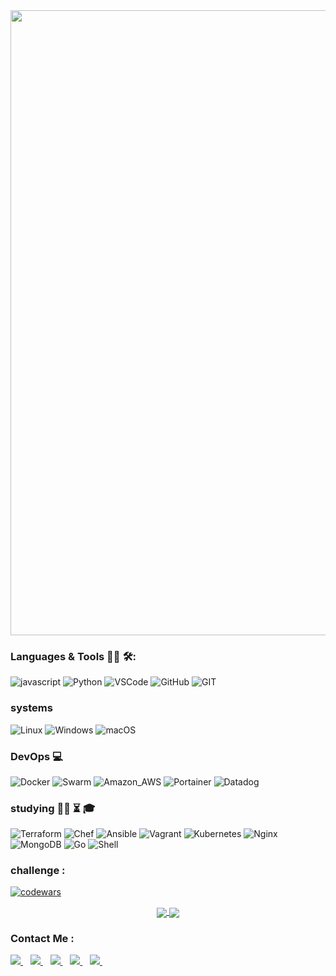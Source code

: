 <img img align="center" src="https://user-images.githubusercontent.com/72999426/212550152-1c1abc13-4f58-43c9-9ad4-3c774f3d0b80.gif" width="1000" height="" />

### Languages & Tools 👨‍💻 🛠:
![javascript](https://img.shields.io/badge/JavaScript-323330?style=for-the-badge&logo=javascript&logoColor=F7DF1E)
![Python](https://img.shields.io/badge/Python-14354C?style=for-the-badge&logo=python&logoColor=white)
![VSCode](https://img.shields.io/badge/VSCode-0078D4?style=for-the-badge&logo=visual%20studio%20code&logoColor=white)
![GitHub](https://img.shields.io/badge/GitHub-100000?style=for-the-badge&logo=github&logoColor=white)
![GIT](https://img.shields.io/badge/GIT-E44C30?style=for-the-badge&logo=git&logoColor=white)
### systems 

![Linux](https://img.shields.io/badge/Linux-E34F26?style=for-the-badge&logo=linux&logoColor=black)
![Windows](https://img.shields.io/badge/Windows-0078D6?style=for-the-badge&logo=windows&logoColor=white)
![macOS](https://img.shields.io/badge/macOS-000000.svg?style=for-the-badge&logo=macOS&logoColor=white)

### DevOps :computer:
![Docker](https://img.shields.io/badge/Docker-2CA5E0?style=for-the-badge&logo=docker&logoColor=white)
![Swarm](https://img.shields.io/badge/Swarm-FFA633.svg?style=for-the-badge&logo=Swarm&logoColor=black)
![Amazon_AWS](https://img.shields.io/badge/Amazon_AWS-232F3E?style=for-the-badge&logo=amazon-aws&logoColor=white)
![Portainer](https://img.shields.io/badge/Portainer-13BEF9.svg?style=for-the-badge&logo=Portainer&logoColor=white)
![Datadog](https://img.shields.io/badge/Datadog-632CA6.svg?style=for-the-badge&logo=Datadog&logoColor=white)

### studying :man_technologist: :hourglass_flowing_sand:	:mortar_board:

![Terraform](https://img.shields.io/badge/Terraform-7B42BC?style=for-the-badge&logo=terraform&logoColor=white)
![Chef](https://img.shields.io/badge/Chef-EF9600?style=for-the-badge&logo=chef&logoColor=white)
![Ansible](https://img.shields.io/badge/Ansible-000000?style=for-the-badge&logo=Ansible&logoColor=white)
![Vagrant](https://img.shields.io/badge/Vagrant-2966CE?style=for-the-badge&logo=vagrant&logoColor=white)
![Kubernetes](https://img.shields.io/badge/Kubernetes-326DE6?style=for-the-badge&logo=kubernetes&logoColor=white)
![Nginx](https://img.shields.io/badge/Nginx-009639?style=for-the-badge&logo=nginx&logoColor=white)
![MongoDB](https://img.shields.io/badge/MongoDB-4EA94B?style=for-the-badge&logo=mongodb&logoColor=white)
![Go](https://img.shields.io/badge/Go-00ADD8?style=for-the-badge&logo=go&logoColor=white)
![Shell](https://img.shields.io/badge/Shell-FFD500.svg?style=for-the-badge&logo=Shell&logoColor=black)

### challenge :
[![codewars](https://www.codewars.com/users/Hugollemoss/badges/large)](https://www.codewars.com/users/Hugollemoss)

<p align="center">
  <a href="https://github.com/anuraghazra/github-readme-stats">
    <img align="center"
      src="https://github-readme-stats.anuraghazra1.vercel.app/api?username=hugollemos&show_icons=true&hide_border=true&count_private=true&show_icons=true&custom_title=Github%20Status&hide=issues&layout=compact"
    />
  </a>
  <a href="https://github.com/anuraghazra/github-readme-stats">
    <img
      align="center"
      src="https://github-readme-stats.vercel.app/api/top-langs/?username=hugollemos&layout=compact&show_icons=true&hide_border=true"
    />
  </a>
</p>

### Contact Me :

<p align="">
 <a href="https://stackoverflow.com/users/17253904/hugo-lemos-da-silva">
    <img src="https://img.shields.io/badge/Stack_Overflow-FE7A16?style=for-the-badge&logo=stack-overflow&logoColor=white" />
  </a>&nbsp;&nbsp;
 <a href="https://dev.to/hugollemos">
    <img src="https://img.shields.io/badge/dev.to-0A0A0A.svg?style=for-the-badge&logo=devdotto&logoColor=white" />
  </a>&nbsp;&nbsp;
 
  <a href="https://www.linkedin.com/in/hugo-lemos-da-silva/">
    <img src="https://img.shields.io/badge/LinkedIn-0077B5?style=for-the-badge&logo=linkedin&logoColor=white" />
  </a>&nbsp;&nbsp;
  <a href = "mailto: hugolemosdasilva.hu@gmail.com"><img src="https://img.shields.io/badge/Gmail-D14836?style=for-the-badge&logo=gmail&logoColor=white"                   target="_blank">
  </a>&nbsp;&nbsp;
  <a href="https://github.com/Hugollemos">
    <img src="https://img.shields.io/badge/GitHub-100000?style=for-the-badge&logo=github&logoColor=white" />
  </a>&nbsp;&nbsp;
</p>
